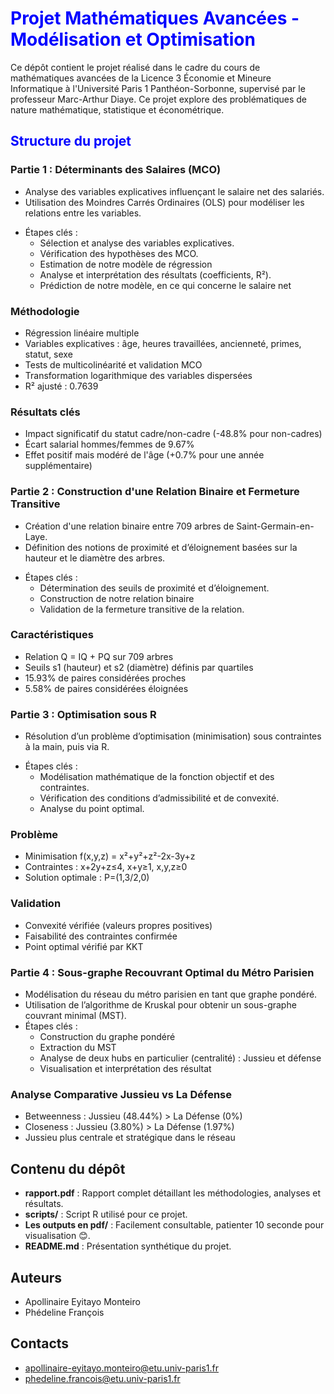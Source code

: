 <h1 style="color: blue;"> Projet Mathématiques Avancées - Modélisation et Optimisation</h1>
Ce dépôt contient le projet réalisé dans le cadre du cours de mathématiques avancées de la Licence 3 Économie et Mineure Informatique à l'Université Paris 1 Panthéon-Sorbonne, supervisé par le professeur Marc-Arthur Diaye. Ce projet explore des problématiques de nature mathématique, statistique et économétrique.

<h2 style="color: blue;"> Structure du projet</h2>

### Partie 1 : Déterminants des Salaires (MCO)
- Analyse des variables explicatives influençant le salaire net des salariés.
- Utilisation des Moindres Carrés Ordinaires (OLS) pour modéliser les relations entre les variables.
* Étapes clés :
  - Sélection et analyse des variables explicatives.
  - Vérification des hypothèses des MCO.
  - Estimation de notre modèle de régression
  - Analyse et interprétation des résultats (coefficients, R²).
  - Prédiction de notre modèle, en ce qui concerne le salaire net
### Méthodologie
- Régression linéaire multiple
- Variables explicatives : âge, heures travaillées, ancienneté, primes, statut, sexe
- Tests de multicolinéarité et validation MCO
- Transformation logarithmique des variables dispersées
- R² ajusté : 0.7639
### Résultats clés
- Impact significatif du statut cadre/non-cadre (-48.8% pour non-cadres)
- Écart salarial hommes/femmes de 9.67%
- Effet positif mais modéré de l'âge (+0.7% pour une année supplémentaire)

### Partie 2 : Construction d'une Relation Binaire et Fermeture Transitive
- Création d'une relation binaire entre 709 arbres de Saint-Germain-en-Laye.
- Définition des notions de proximité et d’éloignement basées sur la hauteur et le diamètre des arbres.
* Étapes clés :
  - Détermination des seuils de proximité et d’éloignement.
  - Construction de notre relation binaire
  - Validation de la fermeture transitive de la relation.
### Caractéristiques
- Relation Q = IQ + PQ sur 709 arbres
- Seuils s1 (hauteur) et s2 (diamètre) définis par quartiles
- 15.93% de paires considérées proches
- 5.58% de paires considérées éloignées


### Partie 3 : Optimisation sous R
- Résolution d’un problème d’optimisation (minimisation) sous contraintes à la main, puis via R.
* Étapes clés :
  - Modélisation mathématique de la fonction objectif et des contraintes.
  - Vérification des conditions d’admissibilité et de convexité.
  - Analyse du point optimal.
### Problème
- Minimisation f(x,y,z) = x²+y²+z²-2x-3y+z
- Contraintes : x+2y+z≤4, x+y≥1, x,y,z≥0
- Solution optimale : P=(1,3/2,0)
### Validation
- Convexité vérifiée (valeurs propres positives)
- Faisabilité des contraintes confirmée
- Point optimal vérifié par KKT


### Partie 4 : Sous-graphe Recouvrant Optimal du Métro Parisien
- Modélisation du réseau du métro parisien en tant que graphe pondéré.
- Utilisation de l’algorithme de Kruskal pour obtenir un sous-graphe couvrant minimal (MST).
- Étapes clés :
  - Construction du graphe pondéré
  - Extraction du MST
  - Analyse de deux hubs en particulier (centralité) : Jussieu et défense
  - Visualisation et interprétation des résultat
### Analyse Comparative Jussieu vs La Défense
- Betweenness : Jussieu (48.44%) > La Défense (0%)
- Closeness : Jussieu (3.80%) > La Défense (1.97%)
- Jussieu plus centrale et stratégique dans le réseau
  

## Contenu du dépôt

- **rapport.pdf** : Rapport complet détaillant les méthodologies, analyses et résultats.
- **scripts/** : Script R utilisé pour ce projet.
- **Les outputs en pdf/** : Facilement consultable, patienter 10 seconde pour visualisation :blush:.
- **README.md** : Présentation synthétique du projet.


## Auteurs 
* Apollinaire Eyitayo Monteiro
* Phédeline François

## Contacts
- apollinaire-eyitayo.monteiro@etu.univ-paris1.fr
- phedeline.francois@etu.univ-paris1.fr


